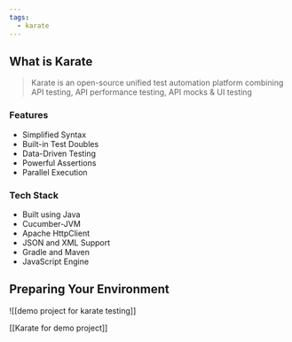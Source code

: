 ```yaml
---
tags:
  - karate
---
```


## What is Karate

> Karate is an open-source unified test automation platform combining API testing, API performance testing, API mocks & UI testing

### Features
- Simplified Syntax
- Built-in Test Doubles
- Data-Driven Testing
- Powerful Assertions
- Parallel Execution

### Tech Stack
- Built using Java
- Cucumber-JVM
- Apache HttpClient
- JSON and XML Support
- Gradle and Maven
- JavaScript Engine
## Preparing Your Environment

![[demo project for karate testing]]

[[Karate for demo project]]